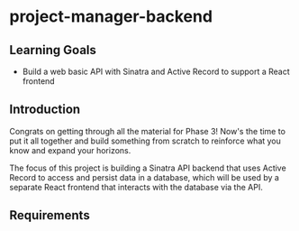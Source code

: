 # project-manager-backend

## Learning Goals
<ul>
  <li>Build a web basic API with Sinatra and Active Record to support a React frontend</li>
</ul>

  
## Introduction


Congrats on getting through all the material for Phase 3! Now's the time to put it all together and build something from scratch to reinforce what you know and expand your horizons.


The focus of this project is building a Sinatra API backend that uses Active Record to access and persist data in a database, which will be used by a separate React frontend that interacts with the database via the API.



## Requirements

